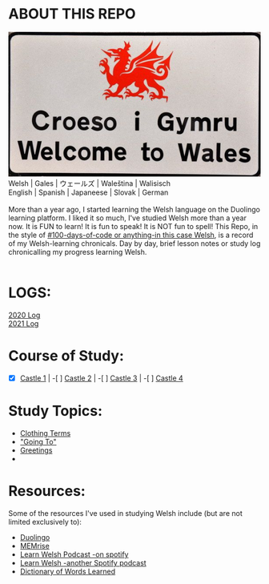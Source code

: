 # ABOUT THIS REPO 
![Croeso i Gymru](https://github.com/EO4wellness/T-I-L/blob/main/polyglot/gales/images/croeso%20i%20gymru%20sign.jpg)<br>
      Welsh   | Gales    | ウェールズ  | Waleština | Walisisch<br>
      English | Spanish  | Japaneese | Slovak     | German <br>
<br>
More than a year ago, I started learning the Welsh language on the Duolingo learning platform.  I liked it so much, I've studied Welsh more than a year now. It is FUN to learn! It is fun to speak! It is NOT fun to spell! This Repo, in the style of [#100-days-of-code or anything-in this case Welsh](https://github.com/EO4wellness/100-days-of-code), is a record of my Welsh-learning chronicals.  Day by day, brief lesson notes or study log chronicalling my progress learning Welsh. <br>
<br>
# LOGS:
[2020 Log](https://github.com/EO4wellness/T-I-L/blob/main/polyglot/gales/2020_log.md)<br>
[2021 Log](link) <br>

# Course of Study:
-[x] [Castle 1](https://github.com/EO4wellness/T-I-L/blob/main/polyglot/gales/Castle-1/README.md)  |  -[ ] [Castle 2](https://github.com/EO4wellness/T-I-L/blob/main/polyglot/gales/Castle-2/README.md)  |  -[ ] [Castle 3](https://github.com/EO4wellness/T-I-L/blob/main/polyglot/gales/Castle-3/README.md)    |  -[ ] [Castle 4](https://github.com/EO4wellness/T-I-L/blob/main/polyglot/gales/Castle-4/README.md) 

# Study Topics: 
* [Clothing Terms](https://github.com/EO4wellness/T-I-L/blob/main/polyglot/gales/Castle-1/Clothing.md) <br>
* ["Going To"](https://github.com/EO4wellness/T-I-L/blob/main/polyglot/gales/Castle-2/Going-To.md) <br>
* [Greetings](https://github.com/EO4wellness/T-I-L/blob/main/polyglot/gales/Castle-1/welcome-greet1-greet2.md) <br>
* <br>


# Resources:
Some of the resources I've used in studying Welsh include (but are not limited exclusively to):
* [Duolingo](https://www.duolingo.com/)<br>
* [MEMrise](https://app.memrise.com/course/1165412/duolingo-welsh-review-with-full-audio/)<br>
* [Learn Welsh Podcast -on spotify](https://open.spotify.com/show/0PejlkPIV33uxLZJBkBNf1?si=jPcObnGfRFSn9QBLXGvKDA)<br>
* [Learn Welsh -another Spotify podcast](https://open.spotify.com/show/2wwpoISiUqX4jc0gV38Dwp?si=_8SesD9uSv2O0flImmHJwQ)<br>
* [Dictionary of Words Learned](https://www.duolingo.com/words)<br>
